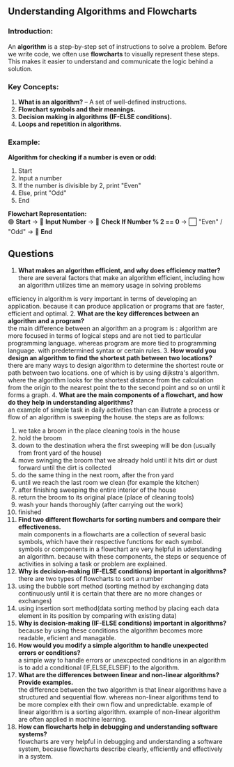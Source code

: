 
## **Understanding Algorithms and Flowcharts**  
### **Introduction:**  
An **algorithm** is a step-by-step set of instructions to solve a problem. Before we write code, we often use **flowcharts** to visually represent these steps. This makes it easier to understand and communicate the logic behind a solution.

### **Key Concepts:**  
1. **What is an algorithm?** – A set of well-defined instructions.  
2. **Flowchart symbols and their meanings.**  
3. **Decision making in algorithms (IF-ELSE conditions).**  
4. **Loops and repetition in algorithms.**  

### **Example:**  
**Algorithm for checking if a number is even or odd:**  
1. Start  
2. Input a number  
3. If the number is divisible by 2, print "Even"  
4. Else, print "Odd"  
5. End  

**Flowchart Representation:**  
🟢 **Start** → 🔷 **Input Number** → 🔲 **Check If Number % 2 == 0** → ⬜ "Even" / "Odd" → 🔴 **End**

## Questions
1. **What makes an algorithm efficient, and why does efficiency matter?**  
there are several factors that make an algorithm efficient, including how an algorithm utilizes time an memory usage in solving problems

efficiency in algorithm is very important in terms of developing an application. because it can produce application or programs that are faster, efficient and optimal.
2. **What are the key differences between an algorithm and a program?**  
the main difference between an algorithm an a program is :
algorithm are more focused in terms of logical steps and are not tied to particular programming language. whereas program are more tied to programming language. with predetermined syntax or certain rules.
3. **How would you design an algorithm to find the shortest path between two locations?**  
there are many ways to design algorithm to determine the shortest route or path between two locations. one of which is by using dijkstra's algorithm. where the algorithm looks for the shortest distance from the calculation from the origin to the nearest point the to the second point and so on until it forms a graph.
4. **What are the main components of a flowchart, and how do they help in understanding algorithms?**  
an example of simple task in daily activities than can illutrate a process or flow of an algorithm is sweeping the house.
the steps are as follows:
1. we take a broom in the place cleaning tools in the house
2. hold the broom
3. down to the destination whera the first sweeping will be don (usually from front yard of the house)
4. move swinging the broom that we already hold until it hits dirt or dust forward until the dirt is collected
5. do the same thing in the next room, after the fron yard
6. until we reach the last room we clean (for example the kitchen)
7. after finishing sweeping the entire interior of the house
8. return the broom to its original place (place of cleaning tools)
9. wash your hands thoroughly (after carrying out the work)
10. finished
5. **Find two different flowcharts for sorting numbers and compare their effectiveness.**  
main components in a flowcharts are a collection of several basic symbols, which have their respective functions for each symbol. symbols or components in a flowchart are very helpful in uderstanding an algorithm. because with these components, the steps or sequence of activities in solving a task or problem are explained.
6. **Why is decision-making (IF-ELSE conditions) important in algorithms?**  
there are two types of flowcharts to sort a number
1. using the bubble sort method (sorting method by exchanging data continuously until it is certain that there are no more changes or exchanges)    
2. using insertion sort method(data sorting method by placing each data element in its position by comparing with existing data)
7. **Why is decision-making (IF-ELSE conditions) important in algorithms?**  
because by using these conditions the algorithm becomes more readable, eficient and managable.
8. **How would you modify a simple algorithm to handle unexpected errors or conditions?**  
a simple way to handle errors or unexcpected conditions in an algorithm is to add a conditional (IF,ELSE,ELSEIF) to the algorithm.
9. **What are the differences between linear and non-linear algorithms? Provide examples.**  
the difference between the two algorithm is that linear algorithms have a structured and sequential flow. whereas non-linear algorithms tend to be more complex eith their own flow and unpredictable.
example of linear algorithm is a sorting algorithm. example of non-linear algorithm are often applied in machine learning.
7. **How can flowcharts help in debugging and understanding software systems?**  
flowcharts are very helpful in debugging and understanding a software system, because flowcharts describe clearly, efficiently and effectively in a system.